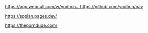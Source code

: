 https://app.webcull.com/w/yodhcn，https://github.com/yodhcn/nav

https://spplan.pages.dev/



https://theporndude.com/
